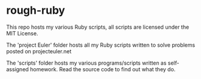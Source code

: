 rough-ruby
==========

This repo hosts my various Ruby scripts, all scripts are licensed under the MIT License.

The 'project Euler' folder hosts all my Ruby scripts written to solve problems posted on projecteuler.net

The 'scripts' folder hosts my various programs/scripts written as self-assigned homework. Read the source code to find out what they do.
